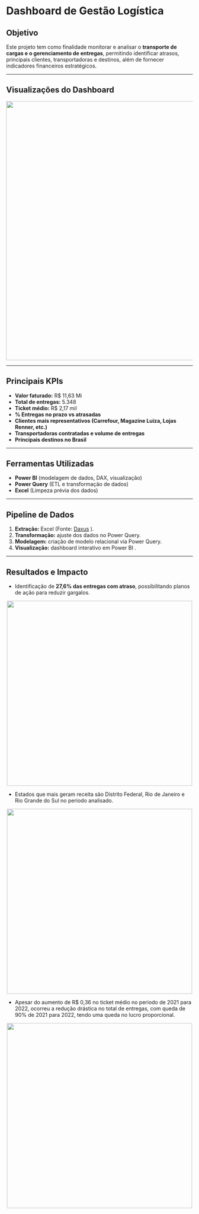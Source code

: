 # Dashboard de Gestão Logística

## Objetivo
Este projeto tem como finalidade monitorar e analisar o **transporte de cargas e o gerenciamento de entregas**, permitindo identificar atrasos, principais clientes, transportadoras e destinos, além de fornecer indicadores financeiros estratégicos.

---

## Visualizações do Dashboard

<div align="center">
<img src="https://github.com/user-attachments/assets/6aa10feb-1ec8-49df-9b3f-9f98765b077e" width="700px" />
</div>

<!-- <img width="1305" height="730" alt="Image" src="https://github.com/user-attachments/assets/6aa10feb-1ec8-49df-9b3f-9f98765b077e" /> -->

---

## Principais KPIs
- **Valor faturado:** R$ 11,63 Mi  
- **Total de entregas:** 5.348  
- **Ticket médio:** R$ 2,17 mil  
- **% Entregas no prazo vs atrasadas**  
- **Clientes mais representativos (Carrefour, Magazine Luiza, Lojas Renner, etc.)**  
- **Transportadoras contratadas e volume de entregas**  
- **Principais destinos no Brasil**  

---

## Ferramentas Utilizadas
- **Power BI** (modelagem de dados, DAX, visualização)  
- **Power Query** (ETL e transformação de dados)  
- **Excel** (Limpeza prévia dos dados)  

---

## Pipeline de Dados
1. **Extração:** Excel (Fonte: [Daxus](https://www.daxus.com.br/treinamentos) ).
2. **Transformação:** ajuste dos dados no Power Query. 
3. **Modelagem:** criação de modelo relacional via Power Query.  
4. **Visualização:** dashboard interativo em Power BI .

---

## Resultados e Impacto
- Identificação de **27,6% das entregas com atraso**, possibilitando planos de ação para reduzir gargalos.  

<div align="center">
<img src="https://github.com/user-attachments/assets/486f8102-e9a7-4ed7-9e33-12e84d8edd00" width="500px" />
</div>

<!-- <img width="274" height="284" alt="Image" src="https://github.com/user-attachments/assets/486f8102-e9a7-4ed7-9e33-12e84d8edd00" /> -->

- Estados que mais geram receita são Distrito Federal, Rio de Janeiro e Rio Grande do Sul no periodo analisado.

<div align="center">
<img src="https://github.com/user-attachments/assets/45e5d5bd-5a7a-478a-8034-149d038c7293" width="500px" />
</div>

<!-- <img width="744" height="552" alt="Image" src="https://github.com/user-attachments/assets/45e5d5bd-5a7a-478a-8034-149d038c7293" /> -->

- Apesar do aumento de R$ 0,36 no ticket médio no periodo de 2021 para 2022, ocorreu a redução drástica no total de entregas, com queda de 90% de 2021 para 2022, tendo uma queda no lucro proporcional.

<div align="center">
<img src="https://github.com/user-attachments/assets/1f90805a-3d7a-419f-a393-45684320a224" width="500px" />
</div>

<!-- <img width="648" height="576" alt="Image" src="https://github.com/user-attachments/assets/1f90805a-3d7a-419f-a393-45684320a224" /> -->

<!-- - Análise de transportadoras para comparação de desempenho e custos.  
- Suporte à decisão em logística com **visualização geográfica dos principais destinos**.  
- Redução de tempo de análise de relatórios manuais de várias horas/semana para poucos minutos. -->




